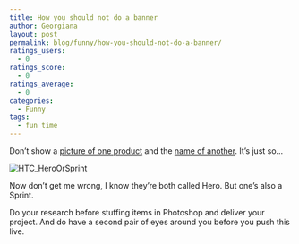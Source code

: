 ```yaml
---
title: How you should not do a banner
author: Georgiana
layout: post
permalink: blog/funny/how-you-should-not-do-a-banner/
ratings_users:
  - 0
ratings_score:
  - 0
ratings_average:
  - 0
categories:
  - Funny
tags:
  - fun time
---
```

Don&#8217;t show a [picture of one product][1] and the [name of another][2]. It&#8217;s just so&#8230;

<img class="alignleft size-full wp-image-241" title="HTC_HeroOrSprint" src="http://i0.wp.com/www.tekkie.ro/wp-content/uploads/2009/12/HTC_HeroOrSprint.png?fit=331%2C622" alt="HTC_HeroOrSprint" data-recalc-dims="1" />

Now don&#8217;t get me wrong, I know they&#8217;re both called Hero. But one&#8217;s also a Sprint.

Do your research before stuffing items in Photoshop and deliver your project. And do have a second pair of eyes around you before you push this live.

 [1]: http://www.engadget.com/2009/10/11/sprint-htc-hero-now-on-sale-to-everyone/ "HTC Sprint announcement"
 [2]: http://www.htc.com/www/product/hero/overview.html
